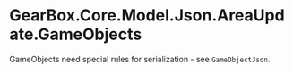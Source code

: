 # GearBox.Core.Model.Json.AreaUpdate.GameObjects
GameObjects need special rules for serialization - see `GameObjectJson`.